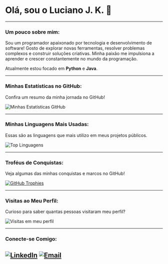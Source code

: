 # Olá, sou o **Luciano J. K.** 👋

---

### Um pouco sobre mim:

Sou um programador apaixonado por tecnologia e desenvolvimento de software! Gosto de explorar novas ferramentas, resolver problemas complexos e construir soluções criativas. Minha paixão me impulsiona a aprender e crescer constantemente no mundo da programação.

Atualmente estou focado em **Python** e **Java**.

---

### Minhas Estatísticas no GitHub:

Confira um resumo da minha jornada no GitHub!

![Minhas Estatísticas GitHub](https://github-readme-stats.vercel.app/api?username=LucianoKRTZ&show_icons=true&theme=dark&include_all_commits=true&count_private=true)

---

### Minhas Linguagens Mais Usadas:

Essas são as linguagens que mais utilizo em meus projetos públicos.

![Top Linguagens](https://github-readme-stats.vercel.app/api/top-langs/?username=LucianoKRTZ&layout=compact&theme=dark&hide_title=true)

---

### Troféus de Conquistas:

Veja algumas das minhas conquistas e marcos no GitHub!

[![GitHub Trophies](https://github-profile-trophy.vercel.app/?username=LucianoKRTZ&theme=dark&no-frame=true&no-bg=true)](https://github.com/ryo-ma/github-profile-trophy)

---

### Visitas ao Meu Perfil:

Curioso para saber quantas pessoas visitaram meu perfil?

![Visitas em meu perfil](https://komarev.com/ghpvc/?username=LucianoKRTZ&color=ff0000&label=Você+é+o+visitante+nº:)

---

### Conecte-se Comigo:

[![LinkedIn](https://img.shields.io/badge/LinkedIn-0077B5?style=for-the-badge&logo=linkedin&logoColor=white)](https://www.linkedin.com/in/luciano-jose-kratzer)
[![Email](https://img.shields.io/badge/Email-D14836?style=for-the-badge&logo=gmail&logoColor=white)](mailto:lucianokratzer@hotmail.com)
---
